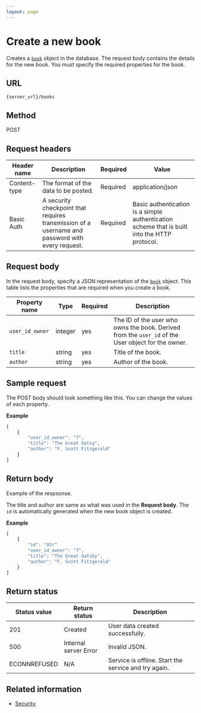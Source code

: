 ```yaml
---
layout: page
---
```


# Create a new book

Creates a [`book`](books.md) object in the database. The request body contains the details for the new book. You must specify the required properties for the book. 

## URL

```shell
{server_url}/books
```

## Method

POST

## Request headers

| Header name | Description | Required | Value |
| -------------- | ------ | ------------ |------------ |
| Content-type | The format of the data to be posted. | Required | application/json |
| Basic Auth | A security checkpoint that requires transmission of a username and password with every request. | Required | Basic authentication is a simple authentication scheme that is built into the HTTP protocol. |


## Request body

In the request body, specify a JSON representation of the [`book`](books.md) object. This table lists the properties that are required when you create a book. 

| Property name     | Type    | Required | Description                | 
| ----------------- | ------- | -------- | -------------------------- | 
| `user_id_owner`   | integer | yes      | The ID of the user who owns the book. Derived from the `user_id` of the User object for the owner. |
| `title`           | string  | yes      | Title of the book.         |
| `author`          | string  | yes      | Author of the book.        |

## Sample request

The POST body should look something like this. You can change the values of each property.

**Example**

```js
[
    {
        "user_id_owner": "7",
        "title": "The Great Gatsy",
        "author": "F. Scott Fitzgerald"
    }
]
```

## Return body

Example of the respsonse. 

The title and author are same as what was used in the **Request body**. The `id` is automatically generated when the new book object is created. 

**Example**

```js
[
    {
        "id": "92r"
        "user_id_owner": "7",
        "title": "The Great Gatsby",
        "author": "F. Scott Fitzgerald"
    }
]
```
## Return status

| Status value | Return status | Description |
| ------------- | ----------- | ----------- |
| 201 | Created | User data created successfully. |
| 500 | Internal server Error | Invalid JSON. |
| ECONNREFUSED | N/A | Service is offline. Start the service and try again. |

## Related information

* [Security](quickstart.md#security)
